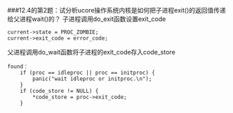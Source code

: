###12.4的第2题：试分析ucore操作系统内核是如何把子进程exit()的返回值传递给父进程wait()的？
子进程调用do_exit函数设置exit_code

```
current->state = PROC_ZOMBIE;
current->exit_code = error_code;
```

父进程调用do_wait函数将子进程的exit_code存入code_store

```
found：
    if (proc == idleproc || proc == initproc) {
        panic("wait idleproc or initproc.\n");
    }
    if (code_store != NULL) {
        *code_store = proc->exit_code;
    }
```
